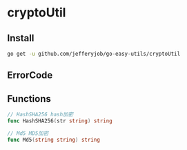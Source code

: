 # cryptoUtil

## Install

```bash
go get -u github.com/jefferyjob/go-easy-utils/cryptoUtil
```

## ErrorCode


## Functions

```go
// HashSHA256 hash加密
func HashSHA256(str string) string

// Md5 MD5加密
func Md5(string string) string
```
